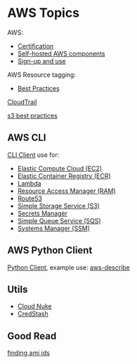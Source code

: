 # AWS Topics

AWS:

* [Certification](certification.html)
* [Self-hosted AWS components](self-hosted.html)
* [Sign-up and use](use.html)

AWS Resource tagging:

* [Best Practices](https://docs.aws.amazon.com/whitepapers/latest/tagging-best-practices/tagging-best-practices.html)

[CloudTrail](cloud-trail.html)

[s3 best practices](s3-best-practices.html)

## AWS CLI

[CLI Client](cli.html) use for:

* [Elastic Compute Cloud (EC2)](cli-ec2.html)
* [Elastic Container Registry (ECR)](cli-ecr.html)
* [Lambda](cli-lambda.html)
* [Resource Access Manager (RAM)](cli-ram.html)
* [Route53](cli-route53.html)
* [Simple Storage Service (S3)](cli-s3.html)
* [Secrets Manager](cli-secrets.html)
* [Simple Queue Service (SQS)](cli-sqs.html)
* [Systems Manager (SSM)](cli-ssm.html)

## AWS Python Client

[Python Client](https://aws.amazon.com/sdk-for-python/),
example use: [aws-describe](https://github.com/asokolsky/aws-describe)

## Utils

* [Cloud Nuke](cloud-nuke.html)
* [CredStash](credstash.html)

## Good Read

[finding ami ids](https://www.fundamentals-of-devops.com/resources/2025/02/24/finding-ami-ids/)
